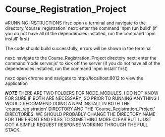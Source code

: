 # Course_Registration_Project

#RUNNING INSTRUCTIONS
first: open a terminal and navigate to the directory 'course_registration'
next: enter the command 'npm run build' (if you do not have all of the dependencies installed,
        run the command 'npm install' first)

The code should build successfully, errors will be shown in the terminal

next: navigate to the Course_Registration_Project directory
next: enter the command 'node server.js' to kick off the server (if you do not have all of the dependencies installed, run the command 'npm install' first)

next: open chrome and navigate to http://localhost:8012 to view the application

***NOTE***
    THERE ARE TWO FOLDERS FOR NODE_MODULES. I DO NOT KNOW FOR SURE IF BOTH ARE NECESSARY, SO PRIOR TO RUNNING ANYTHING I WOULD RECOMMEND DOING A NPM INSTALL IN BOTH THE 'course_registration' DIRECTORY AND THE 'Course_Registration_Project' DIRECTORIES. WE SHOULD PROBABLY CHANGE THE DIRECTORY NAME FOR THE FRONT END FILES TO SOMETHING MORE CLEAR BUT I JUST GOT A SIMPLE REQUEST RESPONSE WORKING THROUGH THE FULL STACK.